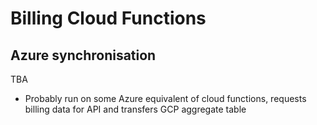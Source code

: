 # Billing Cloud Functions

## Azure synchronisation

TBA

- Probably run on some Azure equivalent of cloud functions, requests billing data for API and transfers GCP aggregate table
